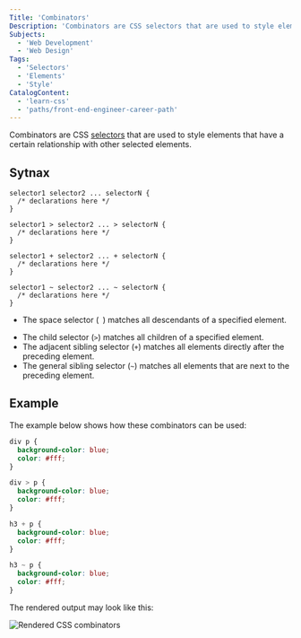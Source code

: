 ```yaml
---
Title: 'Combinators'
Description: 'Combinators are CSS selectors that are used to style elements that have a certain relationship with other selected elements.'
Subjects:
  - 'Web Development'
  - 'Web Design'
Tags:
  - 'Selectors'
  - 'Elements'
  - 'Style'
CatalogContent:
  - 'learn-css'
  - 'paths/front-end-engineer-career-path'
---
```


Combinators are CSS [selectors](https://www.codecademy.com/resources/docs/css/selectors) that are used to style elements that have a certain relationship with other selected elements.

## Sytnax

```pseudo
selector1 selector2 ... selectorN {
  /* declarations here */
}

selector1 > selector2 ... > selectorN {
  /* declarations here */
}

selector1 + selector2 ... + selectorN {
  /* declarations here */
}

selector1 ~ selector2 ... ~ selectorN {
  /* declarations here */
}
```

<!-- markdownlint-disable no-space-in-code -->

- The space selector (` `) matches all descendants of a specified element.
<!-- markdownlint-enable no-space-in-code -->
- The child selector (`>`) matches all children of a specified element.
- The adjacent sibling selector (`+`) matches all elements directly after the preceding element.
- The general sibling selector (`~`) matches all elements that are next to the preceding element.

## Example

The example below shows how these combinators can be used:

```css
div p {
  background-color: blue;
  color: #fff;
}

div > p {
  background-color: blue;
  color: #fff;
}

h3 + p {
  background-color: blue;
  color: #fff;
}

h3 ~ p {
  background-color: blue;
  color: #fff;
}
```

The rendered output may look like this:

![Rendered CSS combinators](https://raw.githubusercontent.com/Codecademy/docs/main/media/rendered-css-combinators)
